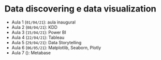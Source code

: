 # Data discovering e data visualization


- Aula 1 (`01/04/21`): aula inaugural
- Aula 2 (`08/04/21`): KDD
- Aula 3 (`15/04/21`): Power BI
- Aula 4 (`22/04/21`): Tableau
- Aula 5 (`29/04/21`): Data Storytelling
- Aula 6 (`06/05/21`): Matplotlib, Seaborn, Plotly
- Aula 7 (): Metabase
